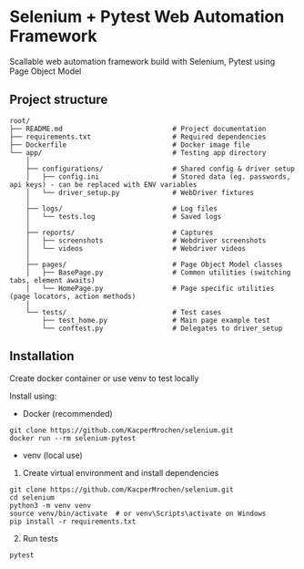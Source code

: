 # Selenium + Pytest Web Automation Framework

Scallable web automation framework build with Selenium, Pytest using Page Object Model

## Project structure

```
root/
├── README.md                           # Project documentation
├── requirements.txt                    # Required dependencies
├── Dockerfile                          # Docker image file
└── app/                                # Testing app directory
    │
    ├── configurations/                 # Shared config & driver setup
    │   ├── config.ini                  # Stored data (eg. passwords, api keys) - can be replaced with ENV variables
    │   └── driver_setup.py             # WebDriver fixtures
    │
    ├── logs/                           # Log files
    │   └── tests.log                   # Saved logs
    │
    ├── reports/                        # Captures
    │   ├── screenshots                 # Webdriver screenshots
    │   └── videos                      # Webdriver videos
    │
    ├── pages/                          # Page Object Model classes
    │   ├── BasePage.py                 # Common utilities (switching tabs, element awaits)
    │   └── HomePage.py                 # Page specific utilities (page locators, action methods)
    │
    └── tests/                          # Test cases
        ├── test_home.py                # Main page example test
        └── conftest.py                 # Delegates to driver_setup
```

## Installation

Create docker container or use venv to test locally

Install using:

- Docker (recommended)

```
git clone https://github.com/KacperMrochen/selenium.git
docker run --rm selenium-pytest
```

- venv (local use)

1. Create virtual environment and install dependencies

```
git clone https://github.com/KacperMrochen/selenium.git
cd selenium
python3 -m venv venv
source venv/bin/activate  # or venv\Scripts\activate on Windows
pip install -r requirements.txt
```

2. Run tests

```
pytest
```
